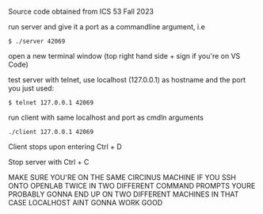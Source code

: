 Source code obtained from ICS 53 Fall 2023

run server and give it a port as a commandline argument, i.e
```
$ ./server 42069
```

open a new terminal window (top right hand side + sign if you're on VS Code)

test server with telnet, use localhost (127.0.0.1) as hostname and the port you just used:
```
$ telnet 127.0.0.1 42069
```

run client with same localhost and port as cmdln arguments
```
./client 127.0.0.1 42069
```
Client stops upon entering Ctrl + D

Stop server with Ctrl + C


MAKE SURE YOU'RE ON THE SAME CIRCINUS MACHINE 
IF YOU SSH ONTO OPENLAB TWICE IN TWO DIFFERENT COMMAND PROMPTS YOURE PROBABLY GONNA END UP ON TWO DIFFERENT MACHINES
IN THAT CASE LOCALHOST AINT GONNA WORK GOOD
